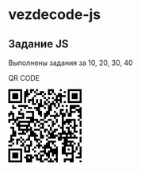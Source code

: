 # vezdecode-js

## Задание JS

Выполнены задания за 10, 20, 30, 40

QR CODE

![alt text](https://github.com/CoolSheff131/vezdecode-js/blob/master/mobylink%20(3).png?raw=true)
